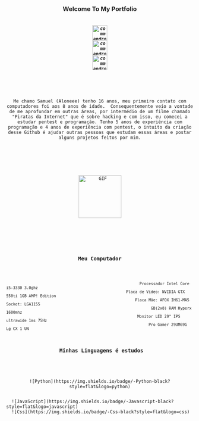 

<h3 align="center">Welcome To My Portfolio</h3>
<h5 align="center">
  <code>
<a href="https://twitter.com/Aloneezin" target="blank"><img align="center" src="https://cdn.jsdelivr.net/npm/simple-icons@3.0.1/icons/twitter.svg" alt="commandrose" height="40" width="40" /></a>
<a href="https://linkedin.com/in/Aloneezin" target="blank"><img align="center" src="https://cdn.jsdelivr.net/npm/simple-icons@3.0.1/icons/linkedin.svg" alt="commandrose" height="40" width="40" /></a>
<a href="https://instagram.com/Aloneezin" target="blank"><img align="center" src="https://cdn.jsdelivr.net/npm/simple-icons@3.0.1/icons/instagram.svg" alt="commandrose" height="40" width="40" /></a>
</h5>
<br>
<p align="center">Me chamo Samuel (Aloneee) tenho 16 anos, meu primeiro contato com computadores foi aos 8 anos de idade.  Consequentemente veio a vontade de me aprofundar em outras áreas, por intermédio de um filme chamado "Piratas da Internet" que é sobre hacking e com isso, eu comecei a estudar pentest e programação. Tenho 5 anos de experiência com programação e 4 anos de experiência com pentest, o intuito da criação desse Github é ajudar outras pessoas que estudam essas áreas e postar alguns projetos feitos por mim.
</p>
<br><br>
<p width="100%" align="center">
<img img align="center" height="115" alt="GIF" src="https://pbs.twimg.com/profile_images/1097511525479256064/iXRGVusX_400x400.png" />
</p>
<br><br>

<h3 align="center">Meu Computador</h3>


                                                               Processador Intel Core i5-3330 3.0ghz
                                                         Placa de Video: NVIDIA GTX 550ti 1GB AMP! Edition
                                                             Placa Mãe: AFOX IH61-MA5 Socket: LGA1155
                                                                    GB(2x8) RAM Hyperx 1600mhz
                                                              Monitor LED 29" IPS ultrawide 1ms 75Hz
                                                                   Pro Gamer 29UM69G Lg CX 1 UN

<h3 align="center"> Minhas Linguagens é estudos</h3>

  <p align="center">![Python](https://img.shields.io/badge/-Python-black?style=flat&logo=python)</p>
  ![JavaScript](https://img.shields.io/badge/-Javascript-black?style=flat&logo=javascript)
  ![Css](https://img.shields.io/badge/-Css-black?style=flat&logo=css)
